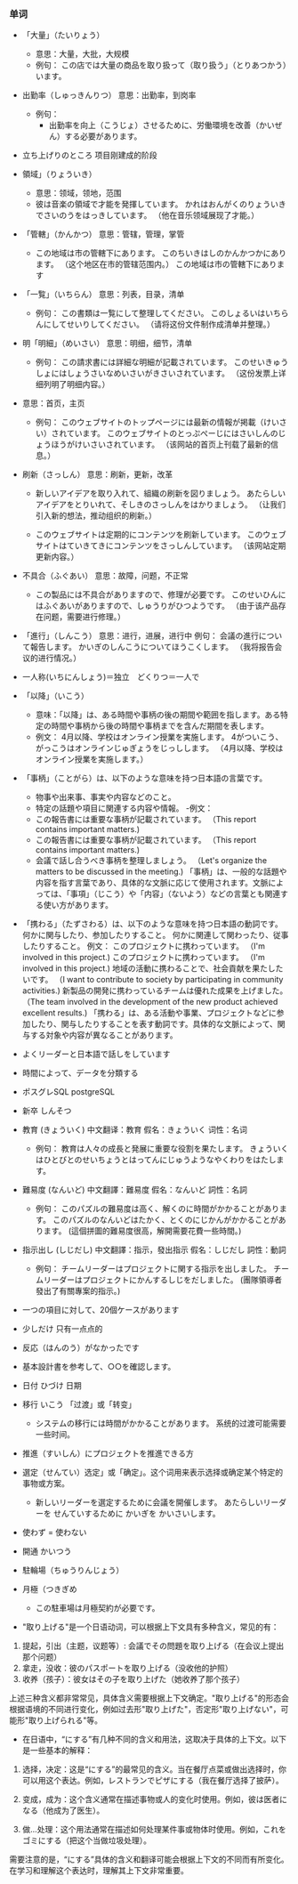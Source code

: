 ### 单词
- 「大量」（たいりょう）
  - 意思：大量，大批，大规模
  - 例句：
  この店では大量の商品を取り扱って（取り扱う」（とりあつかう）います。
- 出勤率（しゅっきんりつ） 意思：出勤率，到岗率
  - 例句：
    - 出勤率を向上（こうじょ）させるために、労働環境を改善（かいぜん）する必要があります。
- 立ち上げりのところ 项目刚建成的阶段
- 領域」（りょういき）
  - 意思：领域，领地，范围
  - 彼は音楽の領域で才能を発揮しています。
    かれはおんがくのりょういきでさいのうをはっきしています。
    （他在音乐领域展现了才能。）
- 「管轄」（かんかつ） 意思：管辖，管理，掌管
  - この地域は市の管轄下にあります。
このちいきはしのかんかつかにあります。
（这个地区在市的管辖范围内。）
この地域は市の管轄下にあります
- 「一覧」（いちらん）
  意思：列表，目录，清单
  - 例句：
   この書類は一覧にして整理してください。
   このしょるいはいちらんにしてせいりしてください。
   （请将这份文件制作成清单并整理。）
- 明「明細」（めいさい） 意思：明细，细节，清单
  - 例句：
  この請求書には詳細な明細が記載されています。
  このせいきゅうしょにはしょうさいなめいさいがきさいされています。
  （这份发票上详细列明了明细内容。）
- 意思：首页，主页
  - 例句：
  このウェブサイトのトップページには最新の情報が掲載（けいさい）されています。
  このウェブサイトのとっぷぺーじにはさいしんのじょうほうがけいさいされています。
  （该网站的首页上刊载了最新的信息。）
- 刷新（さっしん） 意思：刷新，更新，改革
  - 新しいアイデアを取り入れて、組織の刷新を図りましょう。
  あたらしいアイデアをとりいれて、そしきのさっしんをはかりましょう。
  （让我们引入新的想法，推动组织的刷新。）

  - このウェブサイトは定期的にコンテンツを刷新しています。
  このウェブサイトはていきてきにコンテンツをさっしんしています。
  （该网站定期更新内容。）
- 不具合（ふぐあい）
  意思：故障，问题，不正常
  - この製品には不具合がありますので、修理が必要です。
  このせいひんにはふぐあいがありますので、しゅうりがひつようです。
  （由于该产品存在问题，需要进行修理。）
- 「進行」（しんこう）
  意思：进行，进展，进行中
  例句：
  会議の進行について報告します。
  かいぎのしんこうについてほうこくします。
  （我将报告会议的进行情况。）
- 一人称(いちにんしょう)＝独立　どくりつ＝一人で
- 「以降」（いこう）
  - 意味：「以降」は、ある時間や事柄の後の期間や範囲を指します。ある特定の時間や事柄から後の時間や事柄までを含んだ期間を表します。
  - 例文：
  4月以降、学校はオンライン授業を実施します。
  4がついこう、がっこうはオンラインじゅぎょうをじっしします。
  （4月以降、学校はオンライン授業を実施します。）
- 「事柄」（ことがら）は、以下のような意味を持つ日本語の言葉です。
  - 物事や出来事、事実や内容などのこと。
  - 特定の話題や項目に関連する内容や情報。
   -例文：
  - この報告書には重要な事柄が記載されています。
  （This report contains important matters.)
  - この報告書には重要な事柄が記載されています。
  （This report contains important matters.)
  - 会議で話し合うべき事柄を整理しましょう。
  （Let's organize the matters to be discussed in the meeting.)
  「事柄」は、一般的な話題や内容を指す言葉であり、具体的な文脈に応じて使用されます。文脈によっては、「事項」（じこう）や「内容」（ないよう）などの言葉とも関連する使い方があります。
- 「携わる」（たずさわる）は、以下のような意味を持つ日本語の動詞です。
  何かに関与したり、参加したりすること。
  何かに関連して関わったり、従事したりすること。
  例文：
  このプロジェクトに携わっています。
  （I'm involved in this project.)
  このプロジェクトに携わっています。
  （I'm involved in this project.)
  地域の活動に携わることで、社会貢献を果たしたいです。
  （I want to contribute to society by participating in community activities.)
  新製品の開発に携わっているチームは優れた成果を上げました。
  （The team involved in the development of the new product achieved excellent results.)
  「携わる」は、ある活動や事業、プロジェクトなどに参加したり、関与したりすることを表す動詞です。具体的な文脈によって、関与する対象や内容が異なることがあります。
- よくリーダーと日本語で話しをしています
- 時間によって、データを分類する
- ポスグレSQL  postgreSQL
- 新卒 しんそつ
- 教育 (きょういく)
中文翻译：教育
假名：きょういく
词性：名词
  - 例句：
  教育は人々の成長と発展に重要な役割を果たします。
  きょういくはひとびとのせいちょうとはってんにじゅうようなやくわりをはたします。
- 難易度 (なんいど)
中文翻譯：難易度
假名：なんいど
詞性：名詞

  - 例句：
このパズルの難易度は高く、解くのに時間がかかることがあります。
このパズルのなんいどはたかく、とくのにじかんがかかることがあります。
(這個拼圖的難易度很高，解開需要花費一些時間。)
- 指示出し (しじだし)
中文翻譯：指示，發出指示
假名：しじだし
詞性：動詞
  - 例句：
  チームリーダーはプロジェクトに関する指示を出しました。
  チームリーダーはプロジェクトにかんするしじをだしました。
  (團隊領導者發出了有關專案的指示。)
- 一つの項目に対して、20個ケースがあります
- 少しだけ 只有一点点的
- 反応（はんのう）がなかったです
- 基本設計書を参考して、○○を確認します。
- 日付 ひづけ 日期
- 移行 いこう 「过渡」或「转变」
  - システムの移行には時間がかかることがあります。
    系统的过渡可能需要一些时间。
- 推進（すいしん）にプロジェクトを推進できる方
- 選定（せんてい）选定」或「确定」。这个词用来表示选择或确定某个特定的事物或方案。
  - 新しいリーダーを選定するために会議を開催します。
  あたらしいリーダーを せんていするために かいぎを かいさいします。
- 使わず = 使わない
- 開通 かいつう 
- 駐輪場（ちゅうりんじょう）
- 月極（つきぎめ
  - この駐車場は月極契約が必要です。
- "取り上げる"是一个日语动词，可以根据上下文具有多种含义，常见的有：
1. 提起，引出（主题，议题等）: 会議でその問題を取り上げる（在会议上提出那个问题）
2. 拿走，没收：彼のパスポートを取り上げる（没收他的护照）
3. 收养（孩子）：彼女はその子を取り上げた（她收养了那个孩子）

上述三种含义都非常常见，具体含义需要根据上下文确定。"取り上げる"的形态会根据语境的不同进行变化，例如过去形"取り上げた"，否定形"取り上げない"，可能形"取り上げられる"等。 
- 在日语中，“にする”有几种不同的含义和用法，这取决于具体的上下文。以下是一些基本的解释：

1. 选择，决定：这是“にする”的最常见的含义。当在餐厅点菜或做出选择时，你可以用这个表达。例如，レストランでピザにする（我在餐厅选择了披萨）。

2. 变成，成为：这个含义通常在描述事物或人的变化时使用。例如，彼は医者になる（他成为了医生）。

3. 做...处理：这个用法通常在描述如何处理某件事或物体时使用。例如，これをゴミにする（把这个当做垃圾处理）。

需要注意的是，“にする”具体的含义和翻译可能会根据上下文的不同而有所变化。在学习和理解这个表达时，理解其上下文非常重要。
